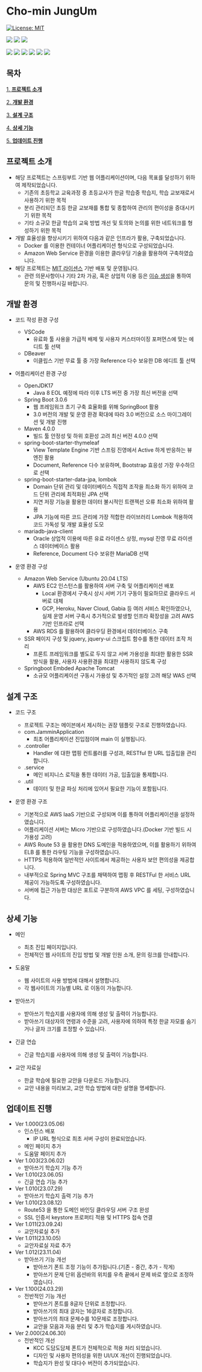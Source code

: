 # Cho-min JungUm

[![License: MIT](https://img.shields.io/badge/License-MIT-yellow.svg)](https://opensource.org/licenses/MIT)

![](https://img.shields.io/badge/Maintained-yes-green.svg)
![](https://img.shields.io/website-up-down-green-red/http/monip.org.svg)
![](https://img.shields.io/badge/Ask%20me-anything-1abc9c.svg)

![](https://img.shields.io/badge/Java-ED8B00?style=for-the-badge&logo=java&logoColor=white)
![](https://img.shields.io/badge/Spring-6DB33F?style=for-the-badge&logo=spring&logoColor=white)
![](https://img.shields.io/badge/Amazon_AWS-232F3E?style=for-the-badge&logo=amazon-aws&logoColor=white)
![](https://img.shields.io/badge/jQuery-0769AD?style=for-the-badge&logo=jquery&logoColor=white)
![](https://img.shields.io/badge/HTML5-E34F26?style=for-the-badge&logo=html5&logoColor=white)
![](https://img.shields.io/badge/CSS3-1572B6?style=for-the-badge&logo=css3&logoColor=white)

## 목차
[1. **프로젝트 소개**](#프로젝트-소개)

[2. **개발 환경**](#개발-환경)

[3. **설계 구조**](#설계-구조)

[4. **상세 기능**](#상세-기능)

[5. **업데이트 진행**](#업데이트-진행)


## 프로젝트 소개
* 해당 프로젝트는 스프링부트 기반 웹 어플리케이션이며, 다음 목표를 달성하기 위하여 제작되었습니다.  
  * 기존의 초등학교 교육과정 중 초등교사가 한글 학습중 학습지, 학습 교보재로서 사용하기 위한 목적
  * 분리 관리되던 초등 한글 교보재를 통합 및 종합하여 관리의 편이성을 증대시키기 위한 목적
  * 기타 소규모 한글 학습의 교육 방법 개선 및 토의와 논의를 위한 네트워크를 형성하기 위한 목적
* 개발 효율성을 향상시키기 위하여 다음과 같은 인프라가 활용, 구축되었습니다.  
  * Docker 를 이용한 컨테이너 어플리케이션 형식으로 구성되었습니다.  
  * Amazon Web Service 환경을 이용한 클라우딩 기술을 활용하여 구축하였습니다.  
* 해당 프로젝트는 [MIT 라이센스](https://choosealicense.com/licenses/mit/) 기반 배포 및 운영됩니다.  
  *  관련 의문사항이나 기타 2차 가공, 혹은 상업적 이용 등은 [이슈 생성](https://github.com/LucestDail/jammin/issues)을 통하여 문의 및 진행하시길 바랍니다.



## 개발 환경

- 코드 작성 환경 구성
  * VSCode
    * 유료화 툴 사용을 가급적 배제 및 사용자 커스터마이징 포퍼먼스에 맞는 에디트 툴 선택
  * DBeaver
    * 이클립스 기반 무료 툴 중 가장 Reference 다수 보유한 DB 에디트 툴 선택

- 어플리케이션 환경 구성
  * OpenJDK17
    * Java 8 EOL 예정에 따라 이후 LTS 버전 중 가장 최신 버전을 선택
  * Spring Boot 3.0.6
    * 웹 프레임워크 초기 구축 효율화를 위해 SpringBoot 활용
    * 3.0 버전의 개발 및 운영 환경 확대에 따라 3.0 버전으로 소스 마이그레이션 및 개발 진행
  * Maven 4.0.0
    * 빌드 툴 안정성 및 하위 호환성 고려 최신 버전 4.0.0 선택
  * spring-boot-starter-thymeleaf
    * View Template Engine 기반 스프링 진영에서 Active 하게 반응하는 뷰 엔진 활용
    * Document, Reference 다수 보유하며, Bootstrap 효응성 가장 우수하므로 선택
  * spring-boot-starter-data-jpa, lombok
    * Domain 단위 관리 및 데이터베이스 직접적 조작을 최소화 하기 위하여 코드 단위 관리에 최적화된 JPA 선택
    * 지연 저장 기능을 활용한 데이터 불시적인 트랜젝션 오류 최소화 위하여 활용
    * JPA 기능에 따른 코드 관리에 가장 적합한 라이브러리 Lombok 적용하여 코드 가독성 및 개발 효율성 도모
  * mariadb-java-client
    * Oracle 상업적 이용에 따른 유료 라이센스 상정, mysql 진영 무료 라이센스 데이터베이스 활용
    * Reference, Document 다수 보유한 MariaDB 선택
  
- 운영 환경 구성
  * Amazon Web Service (Ubuntu 20.04 LTS)
    * AWS EC2 인스턴스를 활용하여 서버 구축 및 어플리케이션 배포 
      * Local 환경에서 구축시 상시 서버 기기 구동이 필요하므로 클라우드 서버로 대체
      * GCP, Heroku, Naver Cloud, Gabia 등 여러 서비스 확인하였으나,  
         실제 운영 서버 구축시 추가적으로 발생할 인프라 확장성을 고려 AWS 기반 인프라로 선택
    * AWS RDS 를 활용하여 클라우딩 환경에서 데이터베이스 구축
  * SSR 페이지 구성 및 jquery, jquery-ui 스크립트 함수를 통한 데이터 조작 처리
    * 프론트 프레임워크를 별도로 두지 않고 서버 가용성을 최대한 활용한 SSR 방식을 활용, 사용자 사용환경을 최대한 사용하지 않도록 구성
  * Springboot Embded Apache Tomcat
    * 소규모 어플리케이션 구동시 가용성 및 추가적인 설정 고려 해당 WAS 선택

## 설계 구조

- 코드 구조  
  
  * 프로젝트 구조는 메이븐에서 제시하는 권장 템플릿 구조로 진행하였습니다.
  * com.JamminApplication
    * 최초 어플리케이션 진입점이며 main 이 실행됩니다.
  * .controller
    * Handler 에 대한 맵핑 컨트롤러를 구성과, RESTful 한 URL 입출입을 관리합니다.
  * .service
    * 메인 비지니스 로직을 통한 데이터 가공, 입출입을 통제합니다.
  * .util
    * 데이터 및 한글 파싱 처리에 있어서 필요한 기능이 포함됩니다.  
  
- 운영 환경 구조
  * 기본적으로 AWS IaaS 기반으로 구성되며 이를 통하여 어플리케이션을 설정하였습니다.  
  * 어플리케이션 서버는 Micro 기반으로 구성하였습니다.(Docker 기반 빌드 시 가용성 고려)  
  * AWS Route 53 을 활용한 DNS 도메인을 적용하였으며, 이를 활용하기 위하여 ELB 를 통한 라우팅 기능을 구성하였습니다.  
  * HTTPS 적용하여 일반적인 사이트에서 제공하는 사용자 보안 편의성을 제공합니다.
  * 내부적으로 Spring MVC 구조를 채택하여 맵핑 후 RESTFul 한 서비스 URL 제공이 가능하도록 구성하였습니다.  
  * 서버에 접근 가능한 대상은 포트로 구분하여 AWS VPC 를 세팅, 구성하였습니다.   

## 상세 기능
- 메인
  - 최초 진입 페이지입니다.
  - 전체적인 웹 사이트의 진입 방법 및 개발 인원 소개, 문의 링크를 안내합니다.

- 도움말
  - 웹 사이트의 사용 방법에 대해서 설명합니다.
  - 각 웹사이트의 기능별 URL 로 이동이 가능합니다.

- 받아쓰기
  - 받아쓰기 학습지를 사용자에 의해 생성 및 출력이 가능합니다.
  - 받아쓰기 대상자의 연령과 수준을 고려, 사용자에 의하여 특정 한글 자모를 숨기거나 글자 크기를 조정할 수 있습니다.
  
- 긴글 연습
  - 긴글 학습지를 사용자에 의해 생성 및 출력이 가능합니다.

- 교안 자료실
  - 한글 학습에 필요한 교안을 다운로드 가능합니다.
  - 교안 내용을 미리보고, 교안 학습 방법에 대한 설명을 명세합니다.

## 업데이트 진행
  - Ver 1.000(23.05.06)
    - 인스턴스 배포
      - IP URL 형식으로 최초 서버 구성이 완료되었습니다.
    - 메인 페이지 추가
    - 도움말 페이지 추가
  - Ver 1.003(23.06.02)
    - 받아쓰기 학습지 기능 추가
  - Ver 1.010(23.06.05)
    - 긴글 연습 기능 추가
  - Ver 1.010(23.07.29)
    - 받아쓰기 학습지 출력 기능 추가
  - Ver 1.010(23.08.12)
    - Route53 을 통한 도메인 바인딩 클라우딩 서버 구조 완성
    - SSL 인증서 keystore 프로퍼티 적용 및 HTTPS 접속 연결
  - Ver 1.011(23.09.24)
    - 교안자료실 추가
  - Ver 1.011(23.10.05)
    - 교안자료실 자료 추가
  - Ver 1.012(23.11.04)
    - 받아쓰기 기능 개선
        - 받아쓰기 폰트 조정 기능이 추가됩니다.(기존 - 중간, 추가 - 작게)
        - 받아쓰기 문제 단위 옵션바의 위치를 우측 끝에서 문제 바로 옆으로 조정하였습니다.
  - Ver 1.100(24.03.29)
    - 전반적인 기능 개선
      - 받아쓰기 폰트를 8글자 단위로 조정합니다.
      - 받아쓰기의 최대 글자는 16글자로 조정합니다.
      - 받아쓰기의 최대 문제수를 10문제로 조정합니다.
      - 교안을 모음과 자음 분리 및 추가 학습지를 게시하였습니다.
  - Ver 2.000(24.06.30)
    - 전반적인 개선
      - KCC 도담도담체 폰트가 전체적으로 적용 처리 되었습니다.
      - 디자인 및 사용자 편의성을 위한 UI/UX 개선이 진행되었습니다.
      - 학습지가 완성 및 대다수 버전이 추가되었습니다.